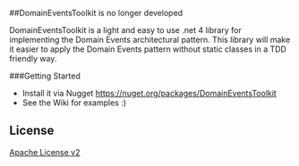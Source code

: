 ##DomainEventsToolkit is no longer developed


DomainEventsToolkit is a light and easy to use .net 4 library for implementing the Domain Events architectural pattern. This library will make it easier to apply the Domain Events pattern without static classes in a TDD friendly way.

###Getting Started

*  Install it via Nugget https://nuget.org/packages/DomainEventsToolkit
*  See the Wiki for examples :)


## License

[Apache License v2](http://www.apache.org/licenses/LICENSE-2.0.html)
